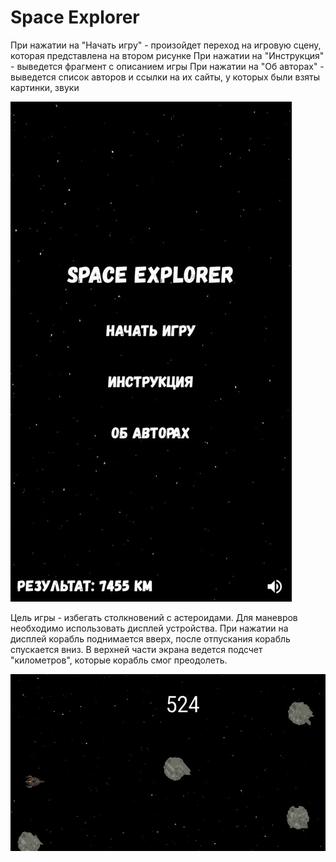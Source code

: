 # Space Explorer

При нажатии на "Начать игру" - произойдет переход на игровую сцену, которая представлена на втором рисунке
При нажатии на "Инструкция" - выведется фрагмент с описанием игры
При нажатии на "Об авторах" - выведется список авторов и ссылки на их сайты, у которых были взяты картинки, звуки

![alttext](https://github.com/Kirill1995-x/Spaceship/blob/master/app/src/main/res/screenshots/screenshot_1.jpg?raw=true)

Цель игры - избегать столкновений с астероидами. Для маневров необходимо использовать дисплей устройства.
При нажатии на дисплей корабль поднимается вверх, после отпускания корабль спускается вниз.
В верхней части экрана ведется подсчет "километров", которые корабль смог преодолеть.

![alttext](https://github.com/Kirill1995-x/Spaceship/blob/master/app/src/main/res/screenshots/screenshot_2.jpg?raw=true)
